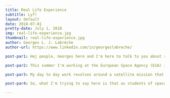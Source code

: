 ```yaml
---
title: Real Life Experience
subtitle: Lyf!
layout: default
date: 2018-07-01
pretty-date: July 1, 2018
img: real-life-experience.jpg
thumbnail: real-life-experience.jpg
author: Georges L. J. Labrèche
author-url: https://www.linkedin.com/in/georgeslabreche/

post-par1: Hej people, Georges here and I'm here to talk to you about real life experience!

post-par2: This summer I'm working at the European Space Agency (ESA) in Frascati, near Rome, as part of their traineeship programme at the Future Systems Department for the Copernicus Programme. It's super cool!

post-par3: My day to day work revolves around a satellite mission that will be launched in Q2 2019. It just recently passed the Preliminary Design Review (PDR). What is that you say, PDR? Doesn't this sound familiar? Yes! It's exactly the same process we go through in the REXUS/BEXUS programme! You guys, this is why REXUS/BEXUS is awesome. It really reflects the actually work environment at an organization like ESA. So Cool! As soon as I started working here I was already familiar with all the lingo and process thanks to REXUS/BEXUS. Hoorah!

post-par4: So, what I'm trying to say here is that as students of space industry related fields we should really get invovled in as many projects as we can to get familiar with the realy life work environment, it's worth it! I'm eternally grateful to the REXUS/BEXUS programme for the experience it has provided me with. You can also do it!

---
```

